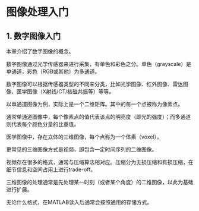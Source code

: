 # 图像处理入门

## 1. 数字图像入门
本章介绍了数字图像的概念。

数字图像通过光学传感器来进行采集，有单色和彩色之分。单色（grayscale）是单通道，彩色（RGB或其他）为多通道。

数字图像可以根据传感器类型的不同来分类，比如光学图像、红外图像、雷达图像、医学图像（X射线/CT/核磁共振等）等等。

以单通道图像为例，实际上是一个二维矩阵。其中的每一个点被称为像素点。

通常单通道图像中，每个像素点的值代表该点的明亮度（即光的强度）；而多通道则代表每个颜色分量的比重值。

医学图像中，存在立体的三维图像，每个点称为一个体素（voxel）。

更常见的三维图像方式是视频，即包含一定时间序列的二维图像。

视频存在很多的格式，通常与压缩算法相对应。压缩分为无损压缩和有损压缩，在细节信息和空间占用上进行trade-off。

三维图像的处理通常是先处理某一时刻（或者某个角度）的二维图像，以此为基础进行扩展。

无论什么格式，在MATLAB读入后通常会按照通用的存储方式。
